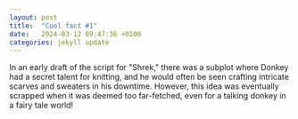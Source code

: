 ```yaml
---
layout: post
title:  "Cool fact #1"
date:   2024-03-12 09:47:36 +0100
categories: jekyll update
---
```

In an early draft of the script for "Shrek," there was a subplot where Donkey had a secret talent for knitting, and he would often be seen crafting intricate scarves and sweaters in his downtime. However, this idea was eventually scrapped when it was deemed too far-fetched, even for a talking donkey in a fairy tale world!

[jekyll-docs]: https://jekyllrb.com/docs/home
[jekyll-gh]:   https://github.com/jekyll/jekyll
[jekyll-talk]: https://talk.jekyllrb.com/
